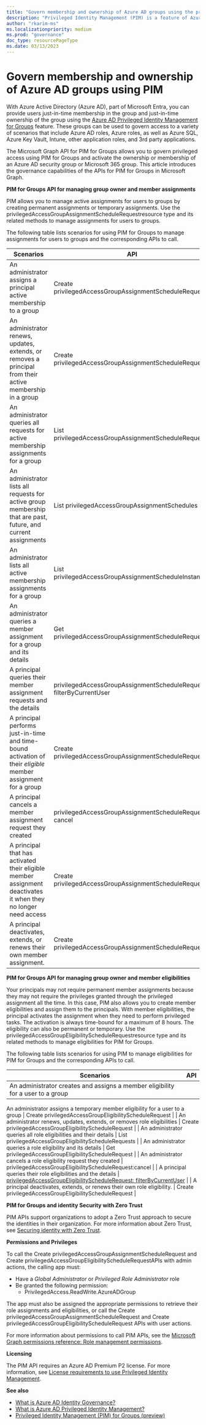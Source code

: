 ```yaml
---
title: "Govern membership and ownership of Azure AD groups using the privileged identity management (PIM) API"
description: "Privileged Identity Management (PIM) is a feature of Azure AD Identity Governance that enables you to manage, control, and monitor access to important resources in your organization."
author: "rkarim-ms"
ms.localizationpriority: medium
ms.prod: "governance"
doc_type: resourcePageType
ms.date: 03/13/2023
---
```


# Govern membership and ownership of Azure AD groups using PIM

With Azure Active Directory (Azure AD), part of Microsoft Entra, you can provide users just-in-time membership in the group and just-in-time ownership of the group using the [Azure AD Privileged Identity Management for Groups](/azure/active-directory/privileged-identity-management/concept-pim-for-groups) feature. These groups can be used to govern access to a variety of scenarios that include Azure AD roles, Azure roles, as well as Azure SQL, Azure Key Vault, Intune, other application roles, and 3rd party applications.

The Microsoft Graph API for PIM for Groups allows you to govern privileged access using PIM for Groups and activate the ownership or membership of an Azure AD security group or Microsoft 365 group. This article introduces the governance capabilities of the APIs for PIM for Groups in Microsoft Graph.

**PIM for Groups API for managing group owner and member assignments**

PIM allows you to manage active assignments for users to groups by creating permanent assignments or temporary assignments. Use the privilegedAccessGroupAssignmentScheduleRequestresource type and its related methods to manage assignments for users to groups.

The following table lists scenarios for using PIM for Groups to manage assignments for users to groups and the corresponding APIs to call.

| **Scenarios** | **API** |
| --- | --- |
| An administrator assigns a principal active membership to a group | Create privilegedAccessGroupAssignmentScheduleRequest |
| An administrator renews, updates, extends, or removes a principal from their active membership in a group | Create privilegedAccessGroupAssignmentScheduleRequest |
| An administrator queries all requests for active membership assignments for a group | List privilegedAccessGroupAssignmentScheduleRequests |
| An administrator lists all requests for active group membership that are past, future, and current assignments | List privilegedAccessGroupAssignmentSchedules |
| An administrator lists all active membership assignments for a group | List privilegedAccessGroupAssignmentScheduleInstances |
| An administrator queries a member assignment for a group and its details | Get privilegedAccessGroupAssignmentScheduleRequest |
| A principal queries their member assignment requests and the details | privilegedAccessGroupAssignmentScheduleRequest: filterByCurrentUser |
| A principal performs just-in-time and time-bound activation of their _eligible_ member assignment for a group | Create privilegedAccessGroupAssignmentScheduleRequest |
| A principal cancels a member assignment request they created | privilegedAccessGroupAssignmentScheduleRequest: cancel |
| A principal that has activated their eligible member assignment deactivates it when they no longer need access | Create privilegedAccessGroupAssignmentScheduleRequest |
| A principal deactivates, extends, or renews their own member assignment. | Create privilegedAccessGroupAssignmentScheduleRequest |

**PIM for Groups API for managing group owner and member eligibilities**

Your principals may not require permanent member assignments because they may not require the privileges granted through the privileged assignment all the time. In this case, PIM also allows you to create member eligibilities and assign them to the principals. With member eligibilities, the principal activates the assignment when they need to perform privileged tasks. The activation is always time-bound for a maximum of 8 hours. The eligibility can also be permanent or temporary. Use the privilegedAccessGroupEligibilityScheduleRequestresource type and its related methods to manage eligibilities for PIM for Groups.

The following table lists scenarios for using PIM to manage eligibilities for PIM for Groups and the corresponding APIs to call.

| **Scenarios** | **API** |
| --- | --- |
| An administrator creates and assigns a member eligibility for a user to a group


An administrator assigns a temporary member eligibility for a user to a group | Create privilegedAccessGroupEligibilityScheduleRequest |
| An administrator renews, updates, extends, or removes role eligibilities | Create privilegedAccessGroupEligibilityScheduleRequest |
| An administrator queries all role eligibilities and their details | List privilegedAccessGroupEligibilityScheduleRequests |
| An administrator queries a role eligibility and its details | Get privilegedAccessGroupEligibilityScheduleRequest |
| An administrator cancels a role eligibility request they created | privilegedAccessGroupEligibilityScheduleRequest:cancel |
| A principal queries their role eligibilities and the details | [privilegedAccessGroupEligibilityScheduleRequest: filterByCurrentUser](/graph/api/unifiedroleeligibilityschedulerequest-filterbycurrentuser) |
| A principal deactivates, extends, or renews their own role eligibility. | Create privilegedAccessGroupEligibilityScheduleRequest |

**PIM for Groups and identity Security with Zero Trust**

PIM APIs support organizations to adopt a Zero Trust approach to secure the identities in their organization. For more information about Zero Trust, see [Securing identity with Zero Trust](/security/zero-trust/deploy/identity#secure-privileged-access-with-privileged-identity-management).

**Permissions and Privileges**

To call the Create privilegedAccessGroupAssignmentScheduleRequest and Create privilegedAccessGroupEligibilityScheduleRequestAPIs with admin actions, the calling app must:

- Have a _Global Administrator_ or _Privileged Role Administrator_ role
- Be granted the following permission:
  - PrivilegedAccess.ReadWrite.AzureADGroup

The app must also be assigned the appropriate permissions to retrieve their role assignments and eligibilities, or call the Create privilegedAccessGroupAssignmentScheduleRequest and Create privilegedAccessGroupEligibilityScheduleRequest APIs with user actions.

For more information about permissions to call PIM APIs, see the [Microsoft Graph permissions reference: Role management permissions](/graph/permissions-reference#role-management-permissions).

**Licensing**

The PIM API requires an Azure AD Premium P2 license. For more information, see [License requirements to use Privileged Identity Management](/azure/active-directory/privileged-identity-management/subscription-requirements).

**See also**

- [What is Azure AD Identity Governance?](/azure/active-directory/governance/identity-governance-overview)
- [What is Azure AD Privileged Identity Management?](/azure/active-directory/privileged-identity-management/pim-configure)
- [Privileged Identity Management (PIM) for Groups (preview)](/azure/active-directory/privileged-identity-management/concept-pim-for-groups)